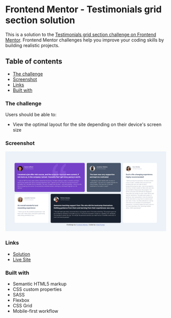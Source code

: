 # Frontend Mentor - Testimonials grid section solution

This is a solution to the [Testimonials grid section challenge on Frontend Mentor](https://www.frontendmentor.io/challenges/testimonials-grid-section-Nnw6J7Un7). Frontend Mentor challenges help you improve your coding skills by building realistic projects. 

## Table of contents

  - [The challenge](#the-challenge)
  - [Screenshot](#screenshot)
  - [Links](#links)
  - [Built with](#built-with)


### The challenge

Users should be able to:

- View the optimal layout for the site depending on their device's screen size

### Screenshot

![screenshot](images\screenshot.png)

### Links

- [Solution](https://github.com/vimalkmr816/testimonials-grid-section-main)
- [Live Site](https://vimalkmr816.github.io/testimonials-grid-section-main/)

### Built with

- Semantic HTML5 markup
- CSS custom properties
- SASS 
- Flexbox
- CSS Grid
- Mobile-first workflow
 
